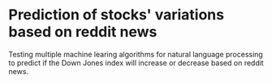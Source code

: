 # Prediction of stocks' variations based on reddit news

Testing multiple machine learing algorithms for natural language processing to predict if the Down Jones index will increase or decrease based on reddit news. 
